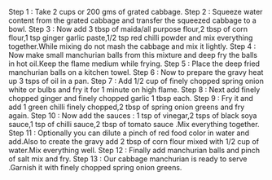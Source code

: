 Step 1 : Take 2 cups or 200 gms of grated cabbage.
Step 2 : Squeeze water content from the grated cabbage and transfer the squeezed cabbage to a bowl.
Step 3 : Now add 3 tbsp of maida/all purpose flour,2 tbsp of corn flour,1 tsp ginger garlic paste,1/2 tsp red chilli powder and mix everything together.While mixing do not mash the cabbage and mix it lightly.
Step 4 : Now make small manchurian balls from this mixture and deep fry the balls in hot oil.Keep the flame medium while frying.
Step 5 : Place the deep fried manchurian balls on a kitchen towel.
Step 6 : Now to prepare the gravy heat up 3 tsps of oil in a pan.
Step 7 : Add 1/2 cup of finely chopped spring onion white or bulbs and fry it for 1 minute on high flame.
Step 8 : Next add finely chopped ginger and finely chopped garlic 1 tbsp each.
Step 9 : Fry it and add 1 green chilli finely chopped,2 tbsp of spring onion greens and fry again.
Step 10 : Now add the sauces : 1 tsp of vinegar,2 tsps of black soya sauce,1 tsp of chilli sauce,2 tbsp of tomato sauce .Mix everything together.
Step 11 : Optionally you can dilute a pinch of red food color in water and add.Also to create the gravy add 2 tbsp of corn flour mixed with 1/2 cup of water.Mix everything well.
Step 12 : Finally add manchurian balls and pinch of salt mix and fry.
Step 13 : Our cabbage manchurian is ready to serve .Garnish it with finely chopped spring onion greens.